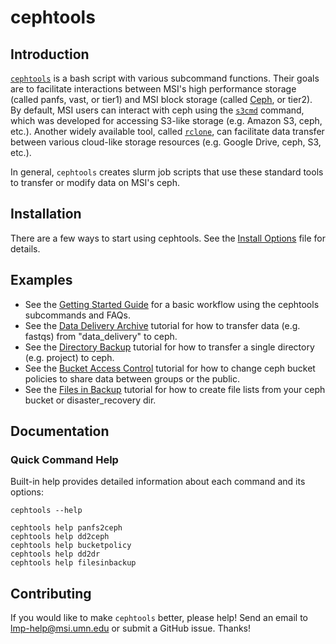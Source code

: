 # cephtools

## Introduction

[`cephtools`](https://github.umn.edu/lmnp/cephtools) is a bash script with various subcommand functions. Their goals are to facilitate interactions between MSI's high performance storage (called panfs, vast, or tier1) and MSI block storage (called [Ceph](https://docs.ceph.com/en/pacific/), or tier2). By default, MSI users can interact with ceph using the [`s3cmd`](https://s3tools.org/usage) command, which was developed for accessing S3-like storage (e.g. Amazon S3, ceph, etc.). Another widely available tool, called [`rclone`](https://rclone.org), can facilitate data transfer between various cloud-like storage resources (e.g. Google Drive, ceph, S3, etc.).

In general, `cephtools` creates slurm job scripts that use these standard tools to transfer or modify data on MSI's ceph.

## Installation

There are a few ways to start using cephtools. See the [Install Options](./install.md) file for details.

## Examples

- See the [Getting Started Guide](./doc/vignette_getting_started.md) for a basic workflow using the cephtools subcommands and FAQs.
- See the [Data Delivery Archive](./doc/vignette_dd2ceph.md) tutorial for how to transfer data (e.g. fastqs) from "data_delivery" to ceph.
- See the [Directory Backup](./doc/vignette_panfs2ceph.md) tutorial for how to transfer a single directory (e.g. project) to ceph.
- See the [Bucket Access Control](./doc/vignette_bucketpolicy.md) tutorial for how to change ceph bucket policies to share data between groups or the public.
- See the [Files in Backup](./doc/vignette_filesinbackup.md) tutorial for how to create file lists from your ceph bucket or disaster_recovery dir.

## Documentation

### Quick Command Help

Built-in help provides detailed information about each command and its options:

```
cephtools --help

cephtools help panfs2ceph
cephtools help dd2ceph
cephtools help bucketpolicy
cephtools help dd2dr
cephtools help filesinbackup
```


## Contributing

If you would like to make `cephtools` better, please help! Send an email to [lmp-help@msi.umn.edu](mailto:lmp-help@msi.umn.edu) or submit a GitHub issue. Thanks!
